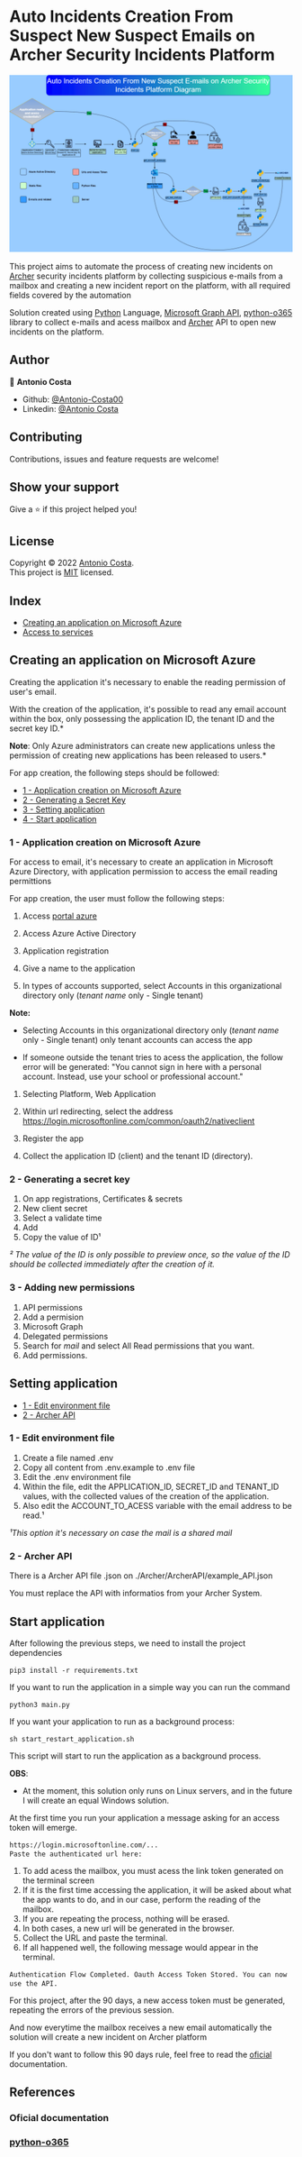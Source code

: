 [Archer]: https://www.archerirm.com/
[Python]: https://www.python.org/
[python-o365]: (https://github.com/O365/python-o365)
[Microsoft Graph API]: (https://docs.microsoft.com/pt-br/graph/overview)
[Antonio Costa]: (https://github.com/Antonio-Costa00)
[portal azure]: (https://portal.azure.com/#home)

# Auto Incidents Creation From Suspect New Suspect Emails on Archer Security Incidents Platform 

![](Diagram.png)

This project aims to automate the process of creating new incidents on [Archer] security incidents platform by collecting suspicious e-mails from a mailbox and creating a new incident report on the platform, with all required fields covered by the automation

Solution created using [Python] Language, [Microsoft Graph API], [python-o365] library to collect e-mails and acess mailbox and [Archer] API to open new incidents on the platform.

## Author

👤 **Antonio Costa**

* Github: [@Antonio-Costa00](https://github.com/Antonio-Costa00)
* Linkedin: [@Antonio Costa](https://www.linkedin.com/in/antonio-costa-099ab0182/)

## Contributing

Contributions, issues and feature requests are welcome!

## Show your support

Give a ⭐️ if this project helped you!

## License

Copyright © 2022 [Antonio Costa](https://github.com/Antonio-Costa00).<br/>
This project is [MIT](https://github.com/Antonio-Costa00/Calculus-exercises/blob/main/LICENSE) licensed.

## Index

- [Creating an application on Microsoft Azure](#application)
- [Access to services](#application_acess)

## Creating an application on Microsoft Azure <a name = "application"></a>

Creating the application it's necessary to enable the reading permission of user's email.

With the creation of the application, it's possible to read any email account within the box, only possessing the application ID, the tenant ID and the secret key ID.*

**Note**: Only Azure administrators can create new applications unless the permission of creating new applications has been released to users.*

For app creation, the following steps should be followed:

- [1 - Application creation on Microsoft Azure](#new_application)
- [2 - Generating a Secret Key](#secret_key)
- [3 - Setting application](#set_app)
- [4 - Start application](#start_app)

### 1 - Application creation on Microsoft Azure <a name = "new_application" ></a>

For access to email, it's necessary to create an application in Microsoft Azure Directory, with application permission to access the email reading permittions

For app creation, the user must follow the following steps:

1. Access [portal azure]

1. Access Azure Active Directory

1. Application registration

1. Give a name to the application

1. In types of accounts supported, select Accounts in this organizational directory only (*tenant name* only - Single tenant)

**Note:**

- Selecting Accounts in this organizational directory only (*tenant name* only - Single tenant) only tenant accounts can access the app 

- If someone outside the tenant tries to acess the application, the follow error will be generated: "You cannot sign in here with a personal account. Instead, use your school or professional account."

1. Selecting Platform, Web Application

1. Within url redirecting, select the address https://login.microsoftonline.com/common/oauth2/nativeclient

1. Register the app

1. Collect the application ID (client) and the tenant ID (directory).

### 2 - Generating a secret key <a name = "secret_key"></a>

1. On app registrations, Certificates & secrets 
1. New client secret
1. Select a validate time
1. Add
1. Copy the value of ID¹

*² The value of the ID is only possible to preview once, so the value of the ID should be collected immediately after the creation of it.* 

### 3 - Adding new permissions <a name = "new_permissions"></a>

1. API permissions
1. Add a permision
1. Microsoft Graph
1. Delegated permissions
1. Search for *mail* and select All Read permissions that you want.
1. Add permissions.

## Setting application <a name = "set_app"></a>

- [1 - Edit environment file](#edit_env)
- [2 - Archer API](#Archer_API)

### 1 - Edit environment file <a name = "edit_env"></a>

1. Create a file named .env
1. Copy all content from .env.example to .env file
1. Edit the .env environment file
1. Within the file, edit the APPLICATION_ID, SECRET_ID and TENANT_ID values, with the collected values of the creation of the application.
1. Also edit the ACCOUNT_TO_ACESS variable with the email address to be read.¹

*¹This option it's necessary on case the mail is a shared mail*

### 2 - Archer API <a name = "Archer_API"></a>

There is a Archer API file .json on ./Archer/ArcherAPI/example_API.json

You must replace the API with informatios from your Archer System.


## Start application <a name = "start_app"></a>

After following the previous steps, we need to install the project dependencies

```
pip3 install -r requirements.txt
```

If you want to run the application in a simple way you can run the command

```
python3 main.py
```

If you want your application to run as a background process:

```
sh start_restart_application.sh
```

This script will start to run the application as a background process.

**OBS**: 

- At the moment, this solution only runs on Linux servers, and in the future I will create an equal Windows solution.

At the first time you run your application a message asking for an access token will emerge.

```
https://login.microsoftonline.com/...
Paste the authenticated url here:
```

1. To add acess the mailbox, you must acess the link token generated on the terminal screen
1. If it is the first time accessing the application, it will be asked about what the app wants to do, and in our case, perform the reading of the mailbox.
1. If you are repeating the process, nothing will be erased.
1. In both cases, a new url will be generated in the browser.
1. Collect the URL and paste the terminal.
1. If all happened well, the following message would appear in the terminal.

```
Authentication Flow Completed. Oauth Access Token Stored. You can now use the API.
```

For this project, after the 90 days, a new access token must be generated, repeating the errors of the previous session.

And now everytime the mailbox receives a new email automatically the solution will create a new incident on Archer platform

If you don't want to follow this 90 days rule, feel free to read the [oficial](https://github.com/O365/python-o365) documentation.

## References

### Oficial documentation <a name = "oficial_doc"></a>

### [python-o365](https://github.com/O365/python-o365)
